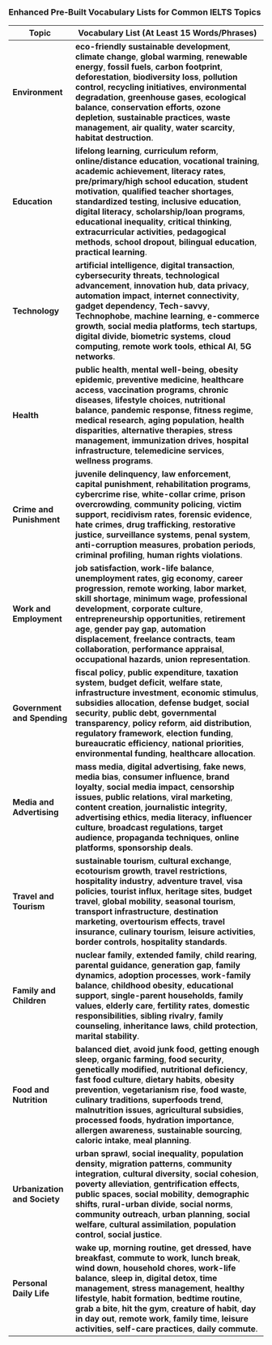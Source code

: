 ### Enhanced Pre-Built Vocabulary Lists for Common IELTS Topics



| Topic | Vocabulary List (At Least 15 Words/Phrases) |
|-------|---------------------------------------------|
| **Environment** | **eco-friendly sustainable development**, **climate change**, **global warming**, **renewable energy**, **fossil fuels**, **carbon footprint**, **deforestation**, **biodiversity loss**, **pollution control**, **recycling initiatives**, **environmental degradation**, **greenhouse gases**, **ecological balance**, **conservation efforts**, **ozone depletion**, **sustainable practices**, **waste management**, **air quality**, **water scarcity**, **habitat destruction**. |
| **Education** | **lifelong learning**, **curriculum reform**, **online/distance education**, **vocational training**, **academic achievement**, **literacy rates**, **pre/primary/high school education**, **student motivation**, **qualified teacher shortages**, **standardized testing**, **inclusive education**, **digital literacy**, **scholarship/loan programs**, **educational inequality**, **critical thinking**, **extracurricular activities**, **pedagogical methods**, **school dropout**, **bilingual education**, **practical learning**. |
| **Technology** | **artificial intelligence**, **digital transaction**, **cybersecurity threats**, **technological advancement**, **innovation hub**, **data privacy**, **automation impact**, **internet connectivity**, **gadget dependency**, **Tech-savvy**, **Technophobe**, **machine learning**, **e-commerce growth**, **social media platforms**, **tech startups**, **digital divide**, **biometric systems**, **cloud computing**, **remote work tools**, **ethical AI**, **5G networks**. |
| **Health** | **public health**, **mental well-being**, **obesity epidemic**, **preventive medicine**, **healthcare access**, **vaccination programs**, **chronic diseases**, **lifestyle choices**, **nutritional balance**, **pandemic response**, **fitness regime**, **medical research**, **aging population**, **health disparities**, **alternative therapies**, **stress management**, **immunization drives**, **hospital infrastructure**, **telemedicine services**, **wellness programs**. |
| **Crime and Punishment** | **juvenile delinquency**, **law enforcement**, **capital punishment**, **rehabilitation programs**, **cybercrime rise**, **white-collar crime**, **prison overcrowding**, **community policing**, **victim support**, **recidivism rates**, **forensic evidence**, **hate crimes**, **drug trafficking**, **restorative justice**, **surveillance systems**, **penal system**, **anti-corruption measures**, **probation periods**, **criminal profiling**, **human rights violations**. |
| **Work and Employment** | **job satisfaction**, **work-life balance**, **unemployment rates**, **gig economy**, **career progression**, **remote working**, **labor market**, **skill shortage**, **minimum wage**, **professional development**, **corporate culture**, **entrepreneurship opportunities**, **retirement age**, **gender pay gap**, **automation displacement**, **freelance contracts**, **team collaboration**, **performance appraisal**, **occupational hazards**, **union representation**. |
| **Government and Spending** | **fiscal policy**, **public expenditure**, **taxation system**, **budget deficit**, **welfare state**, **infrastructure investment**, **economic stimulus**, **subsidies allocation**, **defense budget**, **social security**, **public debt**, **governmental transparency**, **policy reform**, **aid distribution**, **regulatory framework**, **election funding**, **bureaucratic efficiency**, **national priorities**, **environmental funding**, **healthcare allocation**. |
| **Media and Advertising** | **mass media**, **digital advertising**, **fake news**, **media bias**, **consumer influence**, **brand loyalty**, **social media impact**, **censorship issues**, **public relations**, **viral marketing**, **content creation**, **journalistic integrity**, **advertising ethics**, **media literacy**, **influencer culture**, **broadcast regulations**, **target audience**, **propaganda techniques**, **online platforms**, **sponsorship deals**. |
| **Travel and Tourism** | **sustainable tourism**, **cultural exchange**, **ecotourism growth**, **travel restrictions**, **hospitality industry**, **adventure travel**, **visa policies**, **tourist influx**, **heritage sites**, **budget travel**, **global mobility**, **seasonal tourism**, **transport infrastructure**, **destination marketing**, **overtourism effects**, **travel insurance**, **culinary tourism**, **leisure activities**, **border controls**, **hospitality standards**. |
| **Family and Children** | **nuclear family**, **extended family**, **child rearing**, **parental guidance**, **generation gap**, **family dynamics**, **adoption processes**, **work-family balance**, **childhood obesity**, **educational support**, **single-parent households**, **family values**, **elderly care**, **fertility rates**, **domestic responsibilities**, **sibling rivalry**, **family counseling**, **inheritance laws**, **child protection**, **marital stability**. |
| **Food and Nutrition** | **balanced diet**, **avoid junk food**, **getting enough sleep**, **organic farming**, **food security**, **genetically modified**, **nutritional deficiency**, **fast food culture**, **dietary habits**, **obesity prevention**, **vegetarianism rise**, **food waste**, **culinary traditions**, **superfoods trend**, **malnutrition issues**, **agricultural subsidies**, **processed foods**, **hydration importance**, **allergen awareness**, **sustainable sourcing**, **caloric intake**, **meal planning**. |
| **Urbanization and Society** | **urban sprawl**, **social inequality**, **population density**, **migration patterns**, **community integration**, **cultural diversity**, **social cohesion**, **poverty alleviation**, **gentrification effects**, **public spaces**, **social mobility**, **demographic shifts**, **rural-urban divide**, **social norms**, **community outreach**, **urban planning**, **social welfare**, **cultural assimilation**, **population control**, **social justice**. |
| **Personal Daily Life** | **wake up**, **morning routine**, **get dressed**, **have breakfast**, **commute to work**, **lunch break**, **wind down**, **household chores**, **work-life balance**, **sleep in**, **digital detox**, **time management**, **stress management**, **healthy lifestyle**, **habit formation**, **bedtime routine**, **grab a bite**, **hit the gym**, **creature of habit**, **day in day out**, **remote work**, **family time**, **leisure activities**, **self-care practices**, **daily commute**. | 
